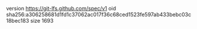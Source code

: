 version https://git-lfs.github.com/spec/v1
oid sha256:a306258681d1fd1c37062ac017f36c68ced1523fe597ab433bebc03c18bec183
size 1693
